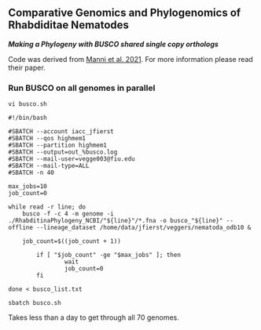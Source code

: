 ## Comparative Genomics and Phylogenomics of Rhabdiditae Nematodes ###

***Making a Phylogeny with BUSCO shared single copy orthologs***

Code was derived from [Manni et al. 2021](https://currentprotocols.onlinelibrary.wiley.com/doi/10.1002/cpz1.323). For more information please read their paper.

### Run BUSCO on all genomes in parallel

```
vi busco.sh
```

```
#!/bin/bash

#SBATCH --account iacc_jfierst
#SBATCH --qos highmem1
#SBATCH --partition highmem1
#SBATCH --output=out_%busco.log
#SBATCH --mail-user=vegge003@fiu.edu
#SBATCH --mail-type=ALL
#SBATCH -n 40

max_jobs=10
job_count=0

while read -r line; do
    busco -f -c 4 -m genome -i ./RhabditinaPhylogeny_NCBI/"${line}"/*.fna -o busco_"${line}" --offline --lineage_dataset /home/data/jfierst/veggers/nematoda_odb10 &

    job_count=$((job_count + 1))

        if [ "$job_count" -ge "$max_jobs" ]; then
                wait
                job_count=0
        fi

done < busco_list.txt
```
```
sbatch busco.sh
```
Takes less than a day to get through all 70 genomes. 
